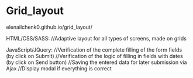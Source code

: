 # Grid_layout

elenailchenk0.github.io/grid_layout/

HTML/CSS/SASS:
//Adaptive layout for all types of screens, made on grids

JavaScript/JQuery: 
//Verification of the complete filling of the form fields (by click on Submit)
//Verification of the logic of filling in fields with dates (by click on Send button)
//Saving the entered data for later submission via Ajax
//Display modal if everything is correct


